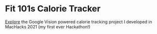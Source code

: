 # Fit 101s Calorie Tracker
[Explore](https://devpost.com/software/fit101s) the Google Vision powered calorie tracking project I developed in MacHacks 2021 (my first ever Hackathon!)
